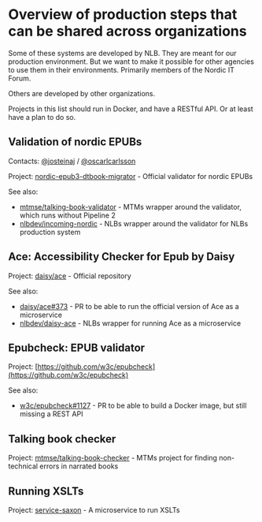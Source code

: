 Overview of production steps that can be shared across organizations
====================================================================

Some of these systems are developed by NLB. They are meant for our production environment. But we want to make it possible for other agencies to use them in their environments. Primarily members of the Nordic IT Forum.

Others are developed by other organizations.

Projects in this list should run in Docker, and have a RESTful API. Or at least have a plan to do so.


## Validation of nordic EPUBs

Contacts: [@josteinaj](https://github.com/josteinaj) / [@oscarlcarlsson](https://github.com/oscarlcarlsson)

Project: [nordic-epub3-dtbook-migrator](https://github.com/nlbdev/nordic-epub3-dtbook-migrator) - Official validator for nordic EPUBs

See also:

- [mtmse/talking-book-validator](https://github.com/mtmse/talking-book-validator) - MTMs wrapper around the validator, which runs without Pipeline 2
- [nlbdev/incoming-nordic](https://github.com/nlbdev/incoming-nordic) - NLBs wrapper around the validator for NLBs production system


## Ace: Accessibility Checker for Epub by Daisy

Project: [daisy/ace](https://github.com/daisy/ace) - Official repository

See also:

- [daisy/ace#373](https://github.com/daisy/ace/pull/373) - PR to be able to run the official version of Ace as a microservice
- [nlbdev/daisy-ace](https://github.com/nlbdev/daisy-ace) - NLBs wrapper for running Ace as a microservice


## Epubcheck: EPUB validator

Project: [https://github.com/w3c/epubcheck](https://github.com/w3c/epubcheck)

See also:

- [w3c/epubcheck#1127](https://github.com/w3c/epubcheck/pull/1127) - PR to be able to build a Docker image, but still missing a REST API


## Talking book checker

Project: [mtmse/talking-book-checker](https://github.com/mtmse/talking-book-checker) - MTMs project for finding non-technical errors in narrated books


## Running XSLTs

Project: [service-saxon](https://github.com/nlbdev/service-saxon) - A microservice to run XSLTs
